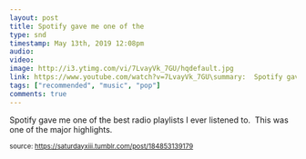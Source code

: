 ```yaml
---
layout: post
title: Spotify gave me one of the
type: snd
timestamp: May 13th, 2019 12:08pm
audio: 
video: 
image: http://i3.ytimg.com/vi/7LvayVk_7GU/hqdefault.jpg
link: https://www.youtube.com/watch?v=7LvayVk_7GU\summary:  Spotify gave me one of the best radio playlists I ever listened to. This was one of the major highlights.
tags: ["recommended", "music", "pop"]
comments: true
---
```

    
Spotify gave me one of the best radio playlists I ever listened to.  This was one of the major highlights.
 
  
<small>source: https://saturdayxiii.tumblr.com/post/184853139179</small>
